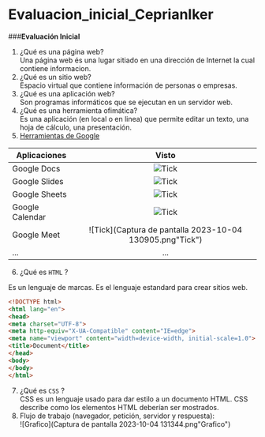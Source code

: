 # Evaluacion_inicial_CeprianIker

###**Evaluación Inicial**

1. ¿Qué es una página web?  
Una página web és una lugar sitiado en una dirección de Internet la cual contiene informacion.  
2. ¿Qué es un sitio web?  
Espacio virtual que contiene información de personas o empresas.  
3. ¿Qué es una aplicación web?  
Son programas informáticos que se ejecutan en un servidor web.  
4. ¿Qué es una herramienta ofimática?  
Es una aplicación (en local o en linea) que permite editar un texto, una hoja de cálculo, una
presentación.  
5. [Herramientas de Google](https://www.google.com/intl/es-419/chrome/browser-tools/ "Herramientas de Google")  

| **Aplicaciones** | **Visto** |
|--------|:--------:|
| Google Docs | ![Tick](https://github.com/Cepri2005/Evaluacion_inicial_CeprianIker/blob/main/Captura%20de%20pantalla%202023-10-04%20130823.png"Tick") |
| Google Slides | ![Tick](https://github.com/Cepri2005/Evaluacion_inicial_CeprianIker/blob/main/Captura%20de%20pantalla%202023-10-04%20130823.png"Tick") |
| Google Sheets  | ![Tick](https://github.com/Cepri2005/Evaluacion_inicial_CeprianIker/blob/main/Captura%20de%20pantalla%202023-10-04%20130823.png"Tick") |
| Google Calendar  | ![Tick](https://github.com/Cepri2005/Evaluacion_inicial_CeprianIker/blob/main/Captura%20de%20pantalla%202023-10-04%20130854.png"Tick") |
|Google Meet  | ![Tick](Captura de pantalla 2023-10-04 130905.png"Tick") |
|...  | ... |  
  
6. ¿Qué es `HTML` ?  

Es un lenguaje de marcas. Es el lenguaje estandard para crear sitios web.  

```html
<!DOCTYPE html>
<html lang="en">
<head>
<meta charset="UTF-8">
<meta http-equiv="X-UA-Compatible" content="IE=edge">
<meta name="viewport" content="width=device-width, initial-scale=1.0">
<title>Document</title>
</head>
<body>
</body>
</html>
```
7. ¿Qué es `CSS` ?  
CSS es un lenguaje usado para dar estilo a un documento HTML. CSS describe como los
elementos HTML deberían ser mostrados.  
8. Flujo de trabajo (navegador, petición, servidor y respuesta):  
![Grafico](Captura de pantalla 2023-10-04 131344.png"Grafico")

